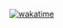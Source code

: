 [![wakatime](https://wakatime.com/badge/user/018bf0d3-757d-4eda-b20a-85f8e445b8ef.svg)](https://wakatime.com/@018bf0d3-757d-4eda-b20a-85f8e445b8ef)
